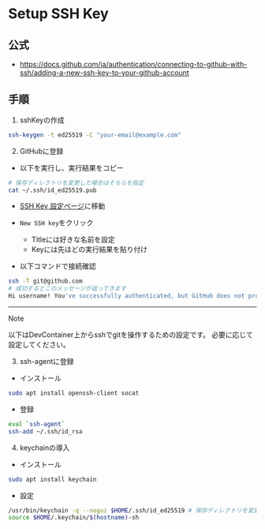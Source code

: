 # Setup SSH Key

## 公式

- https://docs.github.com/ja/authentication/connecting-to-github-with-ssh/adding-a-new-ssh-key-to-your-github-account

## 手順

1. sshKeyの作成

```bash
ssh-keygen -t ed25519 -C "your-email@example.com"
```

2. GitHubに登録

- 以下を実行し、実行結果をコピー

```bash
# 保存ディレクトリを変更した場合はそちらを指定
cat ~/.ssh/id_ed25519.pub
```

- [SSH Key 設定ページ](https://github.com/settings/keys)に移動
- `New SSH key`をクリック
  - Titleには好きな名前を設定
  - Keyには先ほどの実行結果を貼り付け

- 以下コマンドで接続確認

```bash
ssh -T git@github.com
# 成功するとこのメッセージが返ってきます
Hi username! You've successfully authenticated, but GitHub does not provide shell access.
```

---

> [!NOTE]
> 以下はDevContainer上からsshでgitを操作するための設定です。
> 必要に応じて設定してください。

3. ssh-agentに登録

- インストール

```bash
sudo apt install openssh-client socat
```

- 登録

```bash
eval `ssh-agent`
ssh-add ~/.ssh/id_rsa
```

4. keychainの導入

- インストール

```bash
sudo apt install keychain
```

- 設定

```bash
/usr/bin/keychain -q --nogui $HOME/.ssh/id_ed25519 # 保存ディレクトリを変更した場合はそちらを指定
source $HOME/.keychain/$(hostname)-sh
```
